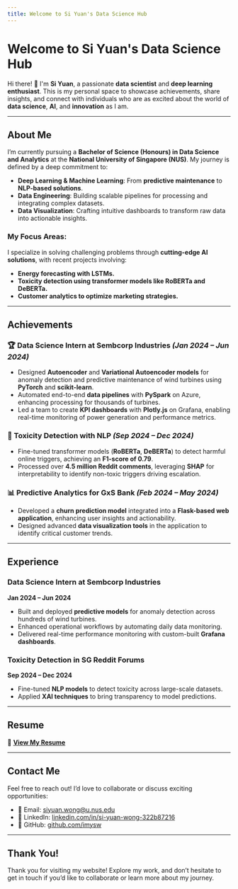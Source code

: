 ```yaml
---
title: Welcome to Si Yuan's Data Science Hub
---
```


# Welcome to Si Yuan's Data Science Hub

Hi there! 👋 I'm **Si Yuan**, a passionate **data scientist** and **deep learning enthusiast**. This is my personal space to showcase achievements, share insights, and connect with individuals who are as excited about the world of **data science**, **AI**, and **innovation** as I am.

---

## About Me

I’m currently pursuing a **Bachelor of Science (Honours) in Data Science and Analytics** at the **National University of Singapore (NUS)**. My journey is defined by a deep commitment to:
- **Deep Learning & Machine Learning**: From **predictive maintenance** to **NLP-based solutions**.
- **Data Engineering**: Building scalable pipelines for processing and integrating complex datasets.
- **Data Visualization**: Crafting intuitive dashboards to transform raw data into actionable insights.

### My Focus Areas:
I specialize in solving challenging problems through **cutting-edge AI solutions**, with recent projects involving:
- **Energy forecasting with LSTMs.**
- **Toxicity detection using transformer models like RoBERTa and DeBERTa.**
- **Customer analytics to optimize marketing strategies.**

---

## Achievements

### 🏆 Data Science Intern at Sembcorp Industries *(Jan 2024 – Jun 2024)*  
- Designed **Autoencoder** and **Variational Autoencoder models** for anomaly detection and predictive maintenance of wind turbines using **PyTorch** and **scikit-learn**.  
- Automated end-to-end **data pipelines** with **PySpark** on Azure, enhancing processing for thousands of turbines.  
- Led a team to create **KPI dashboards** with **Plotly.js** on Grafana, enabling real-time monitoring of power generation and performance metrics.

### 🚀 Toxicity Detection with NLP *(Sep 2024 – Dec 2024)*  
- Fine-tuned transformer models (**RoBERTa**, **DeBERTa**) to detect harmful online triggers, achieving an **F1-score of 0.79**.  
- Processed over **4.5 million Reddit comments**, leveraging **SHAP** for interpretability to identify non-toxic triggers driving escalation.

### 📊 Predictive Analytics for GxS Bank *(Feb 2024 – May 2024)*  
- Developed a **churn prediction model** integrated into a **Flask-based web application**, enhancing user insights and actionability.  
- Designed advanced **data visualization tools** in the application to identify critical customer trends.

---

## Experience

### **Data Science Intern at Sembcorp Industries**  
**Jan 2024 – Jun 2024**  
- Built and deployed **predictive models** for anomaly detection across hundreds of wind turbines.  
- Enhanced operational workflows by automating daily data monitoring.  
- Delivered real-time performance monitoring with custom-built **Grafana dashboards**.

### **Toxicity Detection in SG Reddit Forums**  
**Sep 2024 – Dec 2024**  
- Fine-tuned **NLP models** to detect toxicity across large-scale datasets.  
- Applied **XAI techniques** to bring transparency to model predictions.

---

## Resume

📄 [**View My Resume**](link-to-your-resume.pdf)

---

## Contact Me

Feel free to reach out! I’d love to collaborate or discuss exciting opportunities:  
- 📧 Email: [siyuan.wong@u.nus.edu](mailto:siyuan.wong@u.nus.edu)  
- 💼 LinkedIn: [linkedin.com/in/si-yuan-wong-322b87216](https://www.linkedin.com/in/si-yuan-wong-322b87216)  
- 📂 GitHub: [github.com/imysw](https://github.com/imysw)

---

## Thank You!

Thank you for visiting my website! Explore my work, and don’t hesitate to get in touch if you’d like to collaborate or learn more about my journey.
